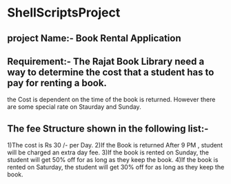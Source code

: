 # ShellScriptsProject


project Name:- Book Rental Application
-------------------------------------

Requirement:- The Rajat Book Library need a way to determine the cost that a student has to pay for renting a book.
-----------

the Cost is dependent on the time of the book is returned.
However there are some special rate on Staurday and Sunday.

The fee Structure shown in the following list:-
----------------------------------------------

1)The cost is Rs 30 /- per Day.
2)If the Book is returned After 9 PM , student will be charged an extra day fee.
3)If the book is rented on Sunday, the student will get 50% off for as long as they keep the book.
4)If the book is rented on Saturday, the student will get 30% off for as long as they keep the book.

